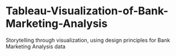 # Tableau-Visualization-of-Bank-Marketing-Analysis
Storytelling through visualization, using design principles for Bank Marketing Analysis data
